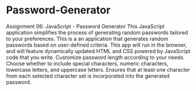 # Password-Generator
Assignment 06: JavaScript - Password Generator 
This JavaScript application simplifies the process of generating random passwords tailored to your preferences.
This is a an application that generates random passwords based on user-defined criteria.
This app will run in the browser, and will feature dynamically updated HTML and CSS powered by JavaScript code that you write.
Customize password length according to your needs.
Choose whether to include special characters, numeric characters, lowercase letters, and uppercase letters.
Ensures that at least one character from each selected character set is incorporated into the generated password.
